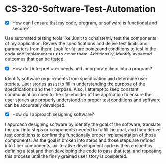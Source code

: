 # CS-320-Software-Test-Automation

- [x] How can I ensure that my code, program, or software is functional and secure?

Use automated testing tools like Junit to consistently test the components of my application. Review the specifications and derive test limits and parameters from them. Look for failure points and conditions to test in the code and implement tests to cover them. Additionally, identify expected outcomes that can be tested.

- [x] How do I interpret user needs and incorporate them into a program?

Identify software requirements from specification and determine user stories. User stories assist to fill in understanding the purpose of the specifications and their purpose. Also, I attempt to keep constant communication open to the stakeholder of the application to ensure the user stories are properly understood so proper test conditions and software can be accurately developed.

- [x] How do I approach designing software?

I approach designing software by identify the goal of the software, translate the goal into steps or components needed to fulfill the goal, and then derive test conditions to confirm the functionally proper implementation of those components. As the goal is broken into steps and those steps are refined into finer components, an iterative development cycle is then ensued by defining a test and then developing the code to pass that test, and repeating this process until the finely grained user story is completed.
